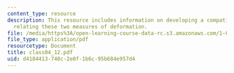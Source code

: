 ```yaml
---
content_type: resource
description: This resource includes information on developing a compatibility condition
  relating these two measures of deformation.
file: /media/https%3A/open-learning-course-data-rc.s3.amazonaws.com/1-050-solid-mechanics-fall-2004/d4184413740c2e0f1b6c95b684e957d4_class04_12.pdf
file_type: application/pdf
resourcetype: Document
title: class04_12.pdf
uid: d4184413-740c-2e0f-1b6c-95b684e957d4
---
```

